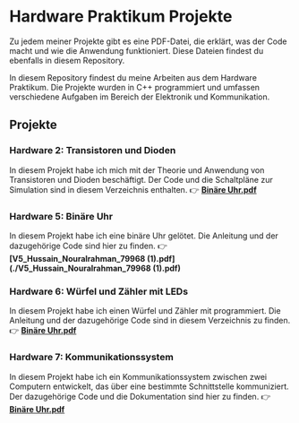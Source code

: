 # Hardware Praktikum Projekte

Zu jedem meiner Projekte gibt es eine PDF-Datei, die erklärt, was der Code macht und wie die Anwendung funktioniert. Diese Dateien findest du ebenfalls in diesem Repository.

In diesem Repository findest du meine Arbeiten aus dem Hardware Praktikum. Die Projekte wurden in C++ programmiert und umfassen verschiedene Aufgaben im Bereich der Elektronik und Kommunikation.

## Projekte

### Hardware 2: Transistoren und Dioden
In diesem Projekt habe ich mich mit der Theorie und Anwendung von Transistoren und Dioden beschäftigt. Der Code und die Schaltpläne zur Simulation sind in diesem Verzeichnis enthalten.
👉 **[Binäre Uhr.pdf](./Bineare_Uhr.pdf)**

### Hardware 5: Binäre Uhr
In diesem Projekt habe ich eine binäre Uhr gelötet. Die Anleitung und der dazugehörige Code sind hier zu finden.
👉 **[V5_Hussain_Nouralrahman_79968 (1).pdf](./V5_Hussain_Nouralrahman_79968 (1).pdf)**

### Hardware 6: Würfel und Zähler mit LEDs
In diesem Projekt habe ich einen Würfel und Zähler mit programmiert. Die Anleitung und der dazugehörige Code sind in diesem Verzeichnis zu finden.
👉 **[Binäre Uhr.pdf](./Bineare_Uhr.pdf)**

### Hardware 7: Kommunikationssystem
In diesem Projekt habe ich ein Kommunikationssystem zwischen zwei Computern entwickelt, das über eine bestimmte Schnittstelle kommuniziert. Der dazugehörige Code und die Dokumentation sind hier zu finden.
👉 **[Binäre Uhr.pdf](./Bineare_Uhr.pdf)**
